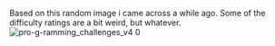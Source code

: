 Based on this random image i came across a while ago.
Some of the difficulty ratings are a bit weird, but whatever.
![pro-g-ramming_challenges_v4 0](https://user-images.githubusercontent.com/65134690/170240712-b4bd77d6-5e8a-48ef-8cef-f8d73ded96c1.png)
